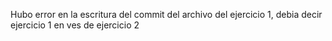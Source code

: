 Hubo error en la escritura del commit del archivo del ejercicio 1, debia decir ejercicio 1 en ves de ejercicio 2
